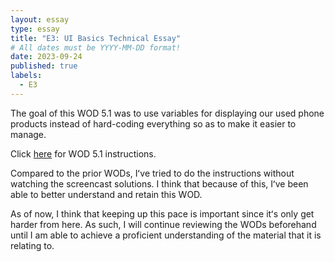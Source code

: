 ```yaml
---
layout: essay
type: essay
title: "E3: UI Basics Technical Essay"
# All dates must be YYYY-MM-DD format!
date: 2023-09-24
published: true
labels:
  - E3
---
```


The goal of this WOD 5.1 was to use variables for displaying our used phone products instead of hard-coding everything so as to make it easier to manage.

Click <a href = "https://dport96.github.io/ITM352/morea/050.variables_data_types/experience-SmartPhoneProducts1_variables.html">here</a> for WOD 5.1 instructions.

Compared to the prior WODs, Iʻve tried to do the instructions without watching the screencast solutions. I think that because of this, Iʻve been able to better understand and retain this WOD.

As of now, I think that keeping up this pace is important since itʻs only get harder from here. As such, I will continue reviewing the WODs beforehand until I am able to achieve a proficient understanding of the material that it is relating to.
